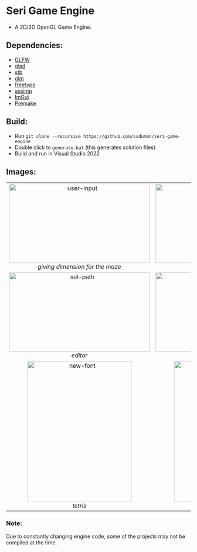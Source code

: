 # Seri Game Engine #
* A 2D/3D OpenGL Game Engine.
## Dependencies: ##
* [GLFW](https://www.glfw.org)
* [glad](https://github.com/Dav1dde/glad)
* [stb](https://github.com/nothings/stb)
* [glm](https://github.com/g-truc/glm)
* [freetype](https://www.freetype.org)
* [assimp](https://github.com/assimp/assimp)
* [ImGui](https://github.com/ocornut/imgui)
* [Premake](https://github.com/premake/premake-core)
## Build: ##
* Run `git clone --recursive https://github.com/ssduman/seri-game-engine`
* Double click to `generate.bat` (this generates solution files)
* Build and run in Visual Studio 2022
## Images: ##
<table>
    <tr>
        <td align="center">
            <img src="https://github.com/ssduman/seri-game-engine/blob/master/mics/images/user-input.png" alt="user-input" width="384" height="216">
            <br />
            <i> giving dimension for the maze <i>
        </td>
        <td align="center">
            <img src="https://github.com/ssduman/seri-game-engine/blob/master/mics/images/passage-solution.png" alt="sol-path" width="384" height="216">
            <br />
            <i> exit way of the maze <i>
        </td>
    </tr>
    <tr>
        <td align="center">
            <img src="https://github.com/ssduman/seri-game-engine/blob/master/mics/images/editor.png" alt="sol-path" width="384" height="216">
            <br />
            <i> editor <i>
        </td>
        <td align="center">
            <img src="https://github.com/ssduman/seri-game-engine/blob/master/mics/images/snake.png" alt="solved" width="384" height="216">
            <br />
            <i> snake <i>
        </td>
    </tr>
    <tr>
        <td align="center">
            <img src="https://github.com/ssduman/seri-game-engine/blob/master/mics/images/tetris.png" alt="new-font" width="284" height="384">
            <br />
            <i> tetris <i>
        </td>
        <td align="center">
            <img src="https://github.com/ssduman/seri-game-engine/blob/master/mics/images/mics.png" alt="solved-new-font" width="284" height="384">
            <br />
            <i> miscellaneous <i>
        </td>
    </tr>
</table>

### Note: ###
Due to constantly changing engine code, some of the projects may not be compiled at the time.
